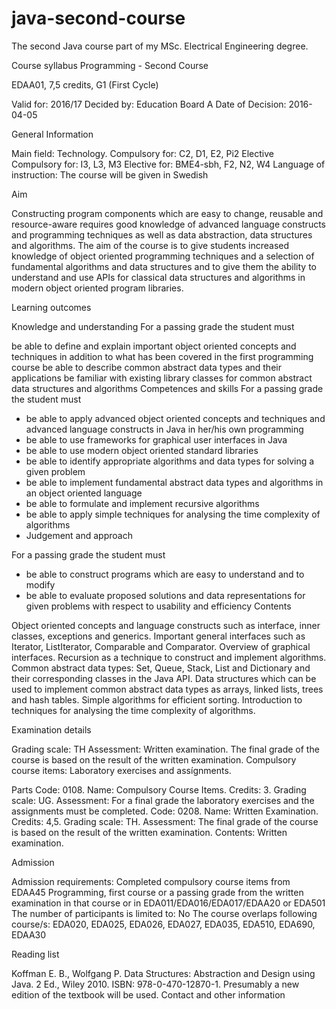 # java-second-course
The second Java course part of my MSc. Electrical Engineering degree. 

Course syllabus
Programming - Second Course

EDAA01, 7,5 credits, G1 (First Cycle)

Valid for: 2016/17
Decided by: Education Board A
Date of Decision: 2016-04-05

General Information

Main field: Technology. 
Compulsory for: C2, D1, E2, Pi2
Elective Compulsory for: I3, L3, M3
Elective for: BME4-sbh, F2, N2, W4
Language of instruction: The course will be given in Swedish

Aim

Constructing program components which are easy to change, reusable and resource-aware requires good knowledge of advanced language constructs and programming techniques as well as data abstraction, data structures and algorithms. The aim of the course is to give students increased knowledge of object oriented programming techniques and a selection of fundamental algorithms and data structures and to give them the ability to understand and use APIs for classical data structures and algorithms in modern object oriented program libraries.

Learning outcomes

Knowledge and understanding
For a passing grade the student must

be able to define and explain important object oriented concepts and techniques in addition to what has been covered in the first programming course
be able to describe common abstract data types and their applications
be familiar with existing library classes for common abstract data structures and algorithms
Competences and skills
For a passing grade the student must

* be able to apply advanced object oriented concepts and techniques and advanced language constructs in Java in her/his own programming
* be able to use frameworks for graphical user interfaces in Java
* be able to use modern object oriented standard libraries
* be able to identify appropriate algorithms and data types for solving a given problem
* be able to implement fundamental abstract data types and algorithms in an object oriented language
* be able to formulate and implement recursive algorithms
* be able to apply simple techniques for analysing the time complexity of algorithms
* Judgement and approach

For a passing grade the student must
* be able to construct programs which are easy to understand and to modify
* be able to evaluate proposed solutions and data representations for given problems with respect to usability and efficiency
  Contents

Object oriented concepts and language constructs such as interface, inner classes, exceptions and generics. Important general interfaces such as Iterator, ListIterator, Comparable and Comparator. Overview of graphical interfaces. Recursion as a technique to construct and implement algorithms. Common abstract data types: Set, Queue, Stack, List and Dictionary and their corresponding classes in the Java API. Data structures which can be used to implement common abstract data types as arrays, linked lists, trees and hash tables. Simple algorithms for efficient sorting. Introduction to techniques for analysing the time complexity of algorithms.

Examination details

Grading scale: TH
Assessment: Written examination. The final grade of the course is based on the result of the written examination. Compulsory course items: Laboratory exercises and assígnments.

Parts
Code: 0108. Name: Compulsory Course Items. 
Credits: 3. Grading scale: UG. Assessment: For a final grade the laboratory exercises and the assignments must be completed. 
Code: 0208. Name: Written Examination. 
Credits: 4,5. Grading scale: TH. Assessment: The final grade of the course is based on the result of the written examination. Contents: Written examination.

Admission

Admission requirements:
Completed compulsory course items from EDAA45 Programming, first course or a passing grade from the written examination in that course or in EDA011/EDA016/EDA017/EDAA20 or EDA501
The number of participants is limited to: No
The course overlaps following course/s: EDA020, EDA025, EDA026, EDA027, EDA035, EDA510, EDA690, EDAA30

Reading list

Koffman E. B., Wolfgang P. Data Structures: Abstraction and Design using Java. 2 Ed., Wiley 2010. ISBN: 978-0-470-12870-1. Presumably a new edition of the textbook will be used.
Contact and other information
